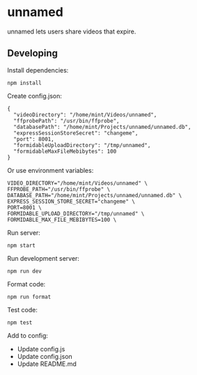 # unnamed

unnamed lets users share videos that expire.

## Developing

Install dependencies:

    npm install

Create config.json:

```
{
  "videoDirectory": "/home/mint/Videos/unnamed",
  "ffprobePath": "/usr/bin/ffprobe",
  "databasePath": "/home/mint/Projects/unnamed/unnamed.db",
  "expressSessionStoreSecret": "changeme",
  "port": 8001,
  "formidableUploadDirectory": "/tmp/unnamed",
  "formidableMaxFileMebibytes": 100
}
```

Or use environment variables:

    VIDEO_DIRECTORY="/home/mint/Videos/unnamed" \
    FFPROBE_PATH="/usr/bin/ffprobe" \
    DATABASE_PATH="/home/mint/Projects/unnamed/unnamed.db" \
    EXPRESS_SESSION_STORE_SECRET="changeme" \
    PORT=8001 \
    FORMIDABLE_UPLOAD_DIRECTORY="/tmp/unnamed" \
    FORMIDABLE_MAX_FILE_MEBIBYTES=100 \

Run server:

    npm start

Run development server:

    npm run dev

Format code:

    npm run format

Test code:

    npm test

Add to config:

- Update config.js
- Update config.json
- Update README.md
